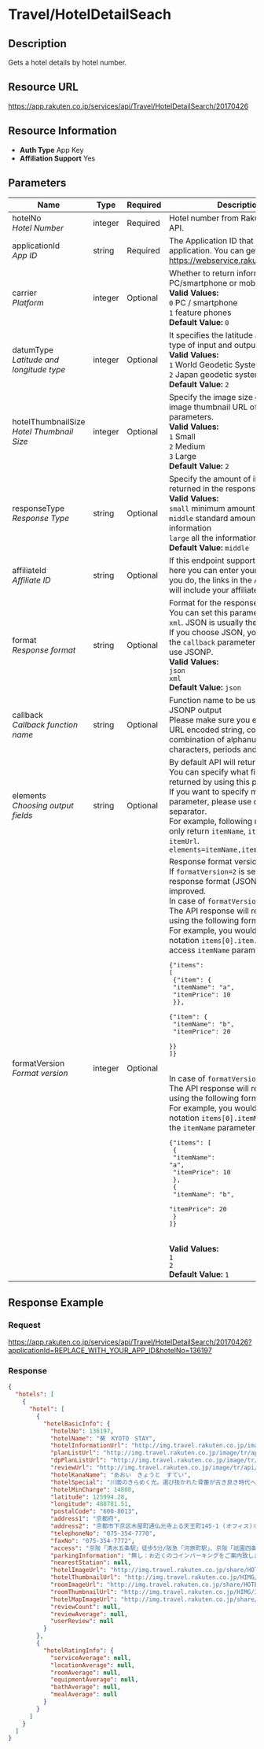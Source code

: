 
# Travel/HotelDetailSeach

## Description

Gets a hotel details by hotel number.
## Resource URL

https://app.rakuten.co.jp/services/api/Travel/HotelDetailSearch/20170426
## Resource Information

* **Auth Type** App Key
* **Affiliation Support** Yes

## Parameters

Name | Type | Required | Description
 --- | --- | --- | --- 
hotelNo<br>*Hotel Number* | integer | Required | Hotel number from Rakuten Travel API.
applicationId<br>*App ID* | string | Required | The Application ID that identifies your application. You can get it from <a href="https://webservice.rakuten.co.jp/" target="_blank">https://webservice.rakuten.co.jp/</a>.
carrier<br>*Platform* | integer | Optional | Whether to return information for PC/smartphone or mobile phone.<br>**Valid Values:**<br><code>0</code> PC / smartphone<br><code>1</code> feature phones<br>**Default Value:** <code>0</code>
datumType<br>*Latitude and longitude type* | integer | Optional | It specifies the latitude and longitude type of input and output parameters.<br>**Valid Values:**<br><code>1</code> World Geodetic System.<br><code>2</code> Japan geodetic system.<br>**Default Value:** <code>2</code>
hotelThumbnailSize<br>*Hotel Thumbnail Size* | integer | Optional | Specify the image size of the hotel image thumbnail URL of the output parameters.<br>**Valid Values:**<br><code>1</code> Small<br><code>2</code> Medium<br><code>3</code> Large<br>**Default Value:** <code>2</code>
responseType<br>*Response Type* | string | Optional | Specify the amount of information returned in the response:<br>**Valid Values:**<br><code>small</code> minimum amount of information<br><code>middle</code> standard amount of information<br><code>large</code> all the information<br>**Default Value:** <code>middle</code>
affiliateId<br>*Affiliate ID* | string | Optional | If this endpoint supports affiliation, here you can enter your affiliate ID. If you do, the links in the API response will include your affiliate ID.
format<br>*Response format* | string | Optional | Format for the response output.<br>You can set this parameter to <code>json</code> or <code>xml</code>. JSON is usually the best option.<br>If you choose JSON, you can also set the <code>callback</code> parameter in order to use JSONP.<br>**Valid Values:**<br><code>json</code> <br><code>xml</code> <br>**Default Value:** <code>json</code>
callback<br>*Callback function name* | string | Optional | Function name to be used with the JSONP output<br>Please make sure you enter a UTF-8 URL encoded string, containing only a combination of alphanumeric characters, periods and underscores.
elements<br>*Choosing output fields* | string | Optional | By default API will return all the fields. You can specify what fields should be returned by using this parameter.<br>If you want to specify more than one parameter, please use comma (<code>,</code>) as separator.<br>For example, following request will only return <code>itemName</code>, <code>itemPrice</code> and <code>itemUrl</code>.<br><code>elements=itemName,itemPrice,itemUrl</code>
formatVersion<br>*Format version* | integer | Optional | Response format version.<br>If <code>formatVersion=2</code> is set, the response format (JSON) will be improved.<br>In case of <code>formatVersion=1</code>:<br>The API response will return an array using the following format.<br>For example, you would need to use notation <code>items[0].item.itemName</code> to access <code>itemName</code> parameter.<br><pre class="prettyprint">{"items": [<br>    {"item": {<br>        "itemName": "a",<br>        "itemPrice": 10<br>    }},<br>    {"item": {<br>        "itemName": "b",<br>        "itemPrice": 20<br>    }}<br>]}</pre><br>In case of <code>formatVersion=2</code>:<br>The API response will return an array using the following format.<br>For example, you would use the notation <code>items[0].itemName</code> to access the <code>itemName</code> parameter.<br><pre class="prettyprint">{"items": [<br>    {<br>        "itemName": "a",<br>        "itemPrice": 10<br>    },<br>    {<br>        "itemName": "b",<br>        "itemPrice": 20<br>    }<br>]}</pre><br>**Valid Values:**<br><code>1</code> <br><code>2</code> <br>**Default Value:** <code>1</code>
## Response Example

### Request

https://app.rakuten.co.jp/services/api/Travel/HotelDetailSearch/20170426?applicationId=REPLACE_WITH_YOUR_APP_ID&hotelNo=136197
### Response

```json
{
  "hotels": [
    {
      "hotel": [
        {
          "hotelBasicInfo": {
            "hotelNo": 136197,
            "hotelName": "葵　KYOTO　STAY",
            "hotelInformationUrl": "http://img.travel.rakuten.co.jp/image/tr/api/if/uPw0Q/?f_no=136197",
            "planListUrl": "http://img.travel.rakuten.co.jp/image/tr/api/if/ZwI4Q/?f_no=136197&f_flg=PLAN",
            "dpPlanListUrl": "http://img.travel.rakuten.co.jp/image/tr/api/if/G02wZ/?noTomariHotel=136197",
            "reviewUrl": "http://img.travel.rakuten.co.jp/image/tr/api/if/50xNk/?f_hotel_no=136197",
            "hotelKanaName": "あおい　きょうと　すてい",
            "hotelSpecial": "川面のきらめく光。選び抜かれた骨董が古き良き時代へ誘います。ライブラリーで読書、川床テラスでお茶を。",
            "hotelMinCharge": 14800,
            "latitude": 125994.28,
            "longitude": 488781.51,
            "postalCode": "600-8013",
            "address1": "京都府",
            "address2": "京都市下京区木屋町通仏光寺上る天王町145-1 (オフィス)※町家は別の場所になります。",
            "telephoneNo": "075-354-7770",
            "faxNo": "075-354-7772",
            "access": "京阪「清水五条駅」徒歩5分/阪急「河原町駅」、京阪「祇園四条駅」徒歩10分/ＪＲ「京都駅」タクシーで10分",
            "parkingInformation": "無し：お近くのコインパーキングをご案内致します。",
            "nearestStation": null,
            "hotelImageUrl": "http://img.travel.rakuten.co.jp/share/HOTEL/136197/136197.jpg",
            "hotelThumbnailUrl": "http://img.travel.rakuten.co.jp/HIMG/90/136197.jpg",
            "roomImageUrl": "http://img.travel.rakuten.co.jp/share/HOTEL/136197/136197_1f.jpg",
            "roomThumbnailUrl": "http://img.travel.rakuten.co.jp/HIMG/INTERIOR/136197.jpg",
            "hotelMapImageUrl": "http://img.travel.rakuten.co.jp/share/HOTEL/136197/136197map.gif",
            "reviewCount": null,
            "reviewAverage": null,
            "userReview": null
          }
        },
        {
          "hotelRatingInfo": {
            "serviceAverage": null,
            "locationAverage": null,
            "roomAverage": null,
            "equipmentAverage": null,
            "bathAverage": null,
            "mealAverage": null
          }
        }
      ]
    }
  ]
}
```

